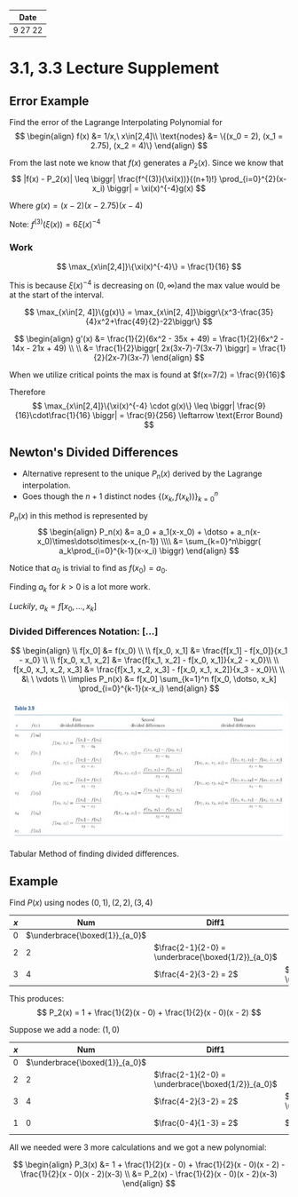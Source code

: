| Date    |
| ------- |
| 9 27 22 |

# 3.1, 3.3 Lecture Supplement
## Error Example
Find the error of the Lagrange Interpolating Polynomial for
$$
\begin{align}
	f(x) &= 1/x,\ x\in[2,4]\\
	\text{nodes} &= \{(x_0 = 2), (x_1 = 2.75), (x_2 = 4)\}
\end{align}
$$

From the last note we know that $f(x)$ generates a $P_2(x)$. Since we know that 
$$
|f(x) - P_2(x)| \leq \biggr| \frac{f^{(3)}(\xi(x))}{(n+1)!} \prod_{i=0}^{2}(x-x_i) \biggr| = \xi(x)^{-4}g(x) 
$$

Where $g(x) = (x-2)(x-2.75)(x-4)$

Note: $f^{(3)}(\xi(x)) = 6\xi(x)^{-4}$

### Work
$$
\max_{x\in[2,4]}\{\xi(x)^{-4}\} = \frac{1}{16}
$$

This is because $\xi(x)^{-4}$ is decreasing on $(0, \infty)$and the max value would be at the start of the interval.

$$
\max_{x\in[2, 4]}\{g(x)\} = \max_{x\in[2, 4]}\biggr\{x^3-\frac{35}{4}x^2+\frac{49}{2}-22\biggr\}
$$

$$
\begin{align}
	g'(x) &= \frac{1}{2}(6x^2 - 35x + 49) = \frac{1}{2}(6x^2 - 14x - 21x + 49) \\ \\
	&= \frac{1}{2}\biggr[ 2x(3x-7)-7(3x-7) \biggr] = \frac{1}{2}(2x-7)(3x-7)
\end{align}
$$

When we utilize critical points the max is found at $f(x=7/2) = \frac{9}{16}$

Therefore
$$
\max_{x\in[2,4]}\{\xi(x)^{-4} \cdot g(x)\} \leq \biggr| \frac{9}{16}\cdot\frac{1}{16} \biggr| = \frac{9}{256} \leftarrow \text{Error Bound}
$$

## Newton's Divided Differences
+ Alternative represent to the unique $P_n(x)$ derived by the Lagrange interpolation. 
+ Goes though the $n+1$ distinct nodes $\biggr\{\biggr(x_k, f(x_k)\biggr)\biggr\}_{k=0}^{n}$

$P_n(x)$ in this method is represented by 
$$
\begin{align}
	P_n(x) &= a_0 + a_1(x-x_0) + \dotso + a_n(x-x_0)\times\dotso\times(x-x_{n-1}) \\\\
	&= \sum_{k=0}^n\biggr( a_k\prod_{i=0}^{k-1}(x-x_i) \biggr)
\end{align}
$$

Notice that $a_0$ is trivial to find as $f(x_0) = a_0$.

Finding $a_k$ for $k\gt0$ is a lot more work. 

*Luckily*, $a_k = f[x_0, \dotso, x_k]$

### Divided Differences Notation: $[\dotso]$
$$
\begin{align}
\\
f[x_0] &= f(x_0) \\ \\
f[x_0, x_1] &= \frac{f[x_1] - f[x_0]}{x_1 - x_0} \\ \\ 
f[x_0, x_1, x_2] &= \frac{f[x_1, x_2] - f[x_0, x_1]}{x_2 - x_0}\\ \\
f[x_0, x_1, x_2, x_3] &= \frac{f[x_1, x_2, x_3] - f[x_0, x_1, x_2]}{x_3 - x_0}\\ \\
&\ \ \vdots \\
\implies P_n(x) &= f[x_0] \sum_{k=1}^n f[x_0, \dotso, x_k] \prod_{i=0}^{k-1}(x-x_i)
\end{align}
$$

![div_diff](../img/div_diff.png)

Tabular Method of finding divided differences.

## Example
Find $P(x)$ using nodes $(0, 1), (2, 2), (3, 4)$

| $x$ | Num                            | Diff1                                              | Diff2                                                        |
| --- | ------------------------------ | -------------------------------------------------- | ------------------------------------------------------------ |
| 0   | $\underbrace{\boxed{1}}_{a_0}$ |                                                    |                                                              | 
| 2   | 2                              | $\frac{2-1}{2-0} = \underbrace{\boxed{1/2}}_{a_0}$ |                                                              |
| 3   | 4                              | $\frac{4-2}{3-2} = 2$                              | $\frac{2-\frac{1}{2}}{3-0} = \underbrace{\boxed{1/2}}_{a_2}$ |

This produces:
$$
P_2(x) = 1 + \frac{1}{2}(x - 0) + \frac{1}{2}(x - 0)(x - 2)
$$

Suppose we add a node: $(1, 0)$

| $x$ | Num                            | Diff1                                              | Diff2                                                        | Diff3                                                                     |
| --- | ------------------------------ | -------------------------------------------------- | ------------------------------------------------------------ | ------------------------------------------------------------------------- |
| 0   | $\underbrace{\boxed{1}}_{a_0}$ |                                                    |                                                              |                                                                           |
| 2   | 2                              | $\frac{2-1}{2-0} = \underbrace{\boxed{1/2}}_{a_0}$ |                                                              |                                                                           |
| 3   | 4                              | $\frac{4-2}{3-2} = 2$                              | $\frac{2-\frac{1}{2}}{3-0} = \underbrace{\boxed{1/2}}_{a_2}$ |                                                                           |
| 1   | 0                              | $\frac{0-4}{1-3} = 2$                              | $\frac{2-2}{1-2}=0$                                          | $\frac{{0-\frac{1}{2}}}{1-0} = \underbrace{\boxed{-1/2}}_{a_3}$ | 

All we needed were 3 more calculations and we got a new polynomial:

$$
\begin{align}
	P_3(x) &= 1 + \frac{1}{2}(x - 0) + \frac{1}{2}(x - 0)(x - 2) - \frac{1}{2}(x - 0)(x - 2)(x-3) \\
	&= P_2(x) - \frac{1}{2}(x - 0)(x - 2)(x-3)
\end{align}
$$